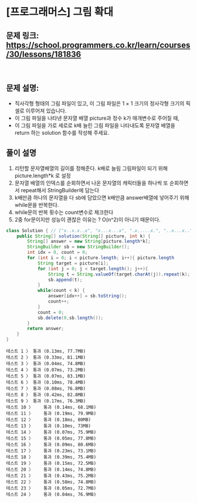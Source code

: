 # [프로그래머스] 그림 확대

## 문제 링크: https://school.programmers.co.kr/learn/courses/30/lessons/181836
<br/>

## 문제 설명:

- 직사각형 형태의 그림 파일이 있고, 이 그림 파일은 1 × 1 크기의 정사각형 크기의 픽셀로 이루어져 있습니다.
- 이 그림 파일을 나타낸 문자열 배열 picture과 정수 k가 매개변수로 주어질 때, 
- 이 그림 파일을 가로 세로로 k배 늘린 그림 파일을 나타내도록 문자열 배열을 return 하는 solution 함수를 작성해 주세요.

## 풀이 설명

1. 리턴할 문자열배열의 길이를 정해준다. k배로 늘림 그림파일이 되기 위해 picture.length*k 로 설정
2. 문자열 배열의 인덱스를 순회하면서 나온 문자열의 캐릭터들을 하나씩 또 순회하면서 repeat해서 StringBuilder에 담는다
3. k배만큼 하나의 문자열을 다 sb에 담았으면 k배만큼 answer배열에 넣어주기 위해 while문을 반복한다.
4. while문의 반복 횟수는 count변수로 체크한다
5. 2중 for문이지만 성능이 괜찮은 이유는 ? O(n^2)이 아니기 때문이다.


```java
class Solution { // ["x..x.x..x", "x...x...x", ".x.....x.", "..x...x..", "...x.x...", "....x...."] , 2
    public String[] solution(String[] picture, int k) {
        String[] answer = new String[picture.length*k];
        StringBuilder sb = new StringBuilder();
        int idx = 0, count = 0;
        for (int i = 0; i < picture.length; i++){ picture.length 
            String target = picture[i]; 
            for (int j = 0; j < target.length(); j++){
                String t = String.valueOf(target.charAt(j)).repeat(k);
                sb.append(t);
            }
            while(count < k) {
                answer[idx++] = sb.toString();
                count++;
            }
            count = 0;
            sb.delete(0,sb.length());
        }
        return answer;
    }
}
```
```text
테스트 1 〉	통과 (0.13ms, 77.7MB)
테스트 2 〉	통과 (0.33ms, 81.1MB)
테스트 3 〉	통과 (0.04ms, 74.8MB)
테스트 4 〉	통과 (0.07ms, 73.2MB)
테스트 5 〉	통과 (0.07ms, 83.1MB)
테스트 6 〉	통과 (0.10ms, 78.4MB)
테스트 7 〉	통과 (0.08ms, 76.8MB)
테스트 8 〉	통과 (0.42ms, 82.8MB)
테스트 9 〉	통과 (0.17ms, 76.3MB)
테스트 10 〉	통과 (0.14ms, 68.1MB)
테스트 11 〉	통과 (0.19ms, 79.9MB)
테스트 12 〉	통과 (0.18ms, 80MB)
테스트 13 〉	통과 (0.10ms, 73MB)
테스트 14 〉	통과 (0.07ms, 75.9MB)
테스트 15 〉	통과 (0.05ms, 77.8MB)
테스트 16 〉	통과 (0.09ms, 80.6MB)
테스트 17 〉	통과 (0.23ms, 73.1MB)
테스트 18 〉	통과 (0.39ms, 75.4MB)
테스트 19 〉	통과 (0.15ms, 72.5MB)
테스트 20 〉	통과 (0.14ms, 74.8MB)
테스트 21 〉	통과 (0.43ms, 75.2MB)
테스트 22 〉	통과 (0.58ms, 74.8MB)
테스트 23 〉	통과 (0.05ms, 72.7MB)
테스트 24 〉	통과 (0.04ms, 76.9MB)
```